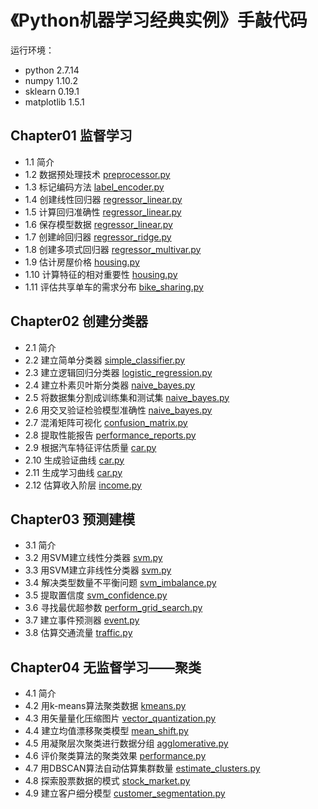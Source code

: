 # 《Python机器学习经典实例》手敲代码

运行环境：

- python 2.7.14
- numpy 1.10.2
- sklearn 0.19.1
- matplotlib 1.5.1

## Chapter01 监督学习

- 1.1 简介
- 1.2 数据预处理技术 [preprocessor.py](Chapter01/preprocessor.py)
- 1.3 标记编码方法 [label_encoder.py](Chapter01/label_encoder.py)
- 1.4 创建线性回归器 [regressor_linear.py](Chapter01/regressor_linear.py)
- 1.5 计算回归准确性 [regressor_linear.py](Chapter01/regressor_linear.py)
- 1.6 保存模型数据 [regressor_linear.py](Chapter01/regressor_linear.py)
- 1.7 创建岭回归器 [regressor_ridge.py](Chapter01/regressor_ridge.py)
- 1.8 创建多项式回归器 [regressor_multivar.py](Chapter01/regressor_multivar.py)
- 1.9 估计房屋价格 [housing.py](Chapter01/housing.py)
- 1.10 计算特征的相对重要性 [housing.py](Chapter01/housing.py)
- 1.11 评估共享单车的需求分布 [bike_sharing.py](Chapter01/bike_sharing.py)

## Chapter02 创建分类器

- 2.1 简介
- 2.2 建立简单分类器 [simple_classifier.py](Chapter02/simple_classifier.py)
- 2.3 建立逻辑回归分类器 [logistic_regression.py](Chapter02/logistic_regression.py)
- 2.4 建立朴素贝叶斯分类器 [naive_bayes.py](Chapter02/naive_bayes.py)
- 2.5 将数据集分割成训练集和测试集 [naive_bayes.py](Chapter02/naive_bayes.py)
- 2.6 用交叉验证检验模型准确性 [naive_bayes.py](Chapter02/naive_bayes.py)
- 2.7 混淆矩阵可视化 [confusion_matrix.py](Chapter02/confusion_matrix.py)
- 2.8 提取性能报告 [performance_reports.py](Chapter02/performance_reports.py)
- 2.9 根据汽车特征评估质量 [car.py](Chapter02/car.py)
- 2.10 生成验证曲线 [car.py](Chapter02/car.py)
- 2.11 生成学习曲线 [car.py](Chapter02/car.py)
- 2.12 估算收入阶层 [income.py](Chapter02/income.py)

## Chapter03 预测建模

- 3.1 简介 
- 3.2 用SVM建立线性分类器 [svm.py](Chapter03/svm.py)
- 3.3 用SVM建立非线性分类器 [svm.py](Chapter03/svm.py)
- 3.4 解决类型数量不平衡问题 [svm_imbalance.py](Chapter03/svm_imbalance.py)
- 3.5 提取置信度 [svm_confidence.py](Chapter03/svm_confidence.py)
- 3.6 寻找最优超参数 [perform_grid_search.py](Chapter03/perform_grid_search.py)
- 3.7 建立事件预测器 [event.py](Chapter03/event.py)
- 3.8 估算交通流量 [traffic.py](Chapter03/traffic.py)

## Chapter04 无监督学习——聚类

- 4.1 简介
- 4.2 用k-means算法聚类数据 [kmeans.py](Chapter04/kmeans.py)
- 4.3 用矢量量化压缩图片 [vector_quantization.py](Chapter04/vector_quantization.py)
- 4.4 建立均值漂移聚类模型 [mean_shift.py](Chapter04/mean_shift.py)
- 4.5 用凝聚层次聚类进行数据分组 [agglomerative.py](Chapter04/agglomerative.py)
- 4.6 评价聚类算法的聚类效果 [performance.py](Chapter04/performance.py)
- 4.7 用DBSCAN算法自动估算集群数量 [estimate_clusters.py](Chapter04/estimate_clusters.py)
- 4.8 探索股票数据的模式 [stock_market.py](Chapter04/stock_market.py)
- 4.9 建立客户细分模型 [customer_segmentation.py](Chapter04/customer_segmentation.py)